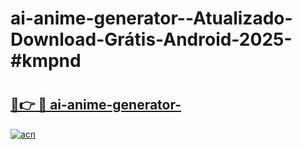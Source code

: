# ai-anime-generator--Atualizado-Download-Grátis-Android-2025-#kmpnd

# <h2><a href="https://ainizakaria.my?title=ai-anime-generator-&ref=24M">🔗👉 🔴 ai-anime-generator-</a></h2>

[![acn](https://github.com/user-attachments/assets/0f9c940e-d8b0-45ae-aac7-cd30a18b3e1c)](https://ainizakaria.my?title=ai-anime-generator-&ref=24M)

